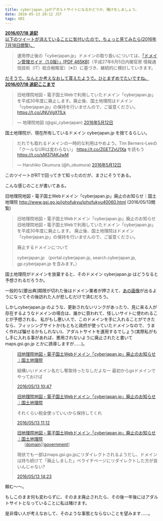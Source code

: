 ```yaml
---
title: cyberjapan.jpがアダルトサイトになるかどうか、賭けをしましょう。
date: 2016-05-13 20:12 JST
tags: URI
---
```


<ins datetime="2016-07-18T22:30:00+09:00">
  <b>2016/07/18 追記</b><br />
  以下のツイートが消えていることに気付いたので、ちょっと見てみたら(2016年7月18日閲覧)、
</ins>
<blockquote>
  運用停止後の「cyberjapan.jp」ドメインの取り扱いについては、<a href="https://www.cio.go.jp/assets/domainmngguide-v1-1506.pdf" rel="nofollow">「ドメイン管理ガイド（1.0版）」[PDF 465KB]</a>（平成27年6月5日内閣官房 情報通信技術（IT）総合戦略室）（※2）に基づき、継続的に検討していきます。
</blockquote>
<ins datetime="2016-07-18T22:30:00+09:00">
  だそうで、なんとか考えなおして貰えたようで。ひとまずめでたいですね。<br />
  <b>2016/07/18 追記ここまで</b>
</ins>

<blockquote class="twitter-tweet" data-lang="ja"><p lang="ja" dir="ltr">旧地理院地図・電子国土Webで利用していたドメイン「cyberjapan.jp」を平成30年度に廃止します。廃止後、国土地理院はドメイン「cyberjapan.jp」の保持を行いませんので、ご留意ください。 <a href="https://t.co/JNUVgX11Lk">https://t.co/JNUVgX11Lk</a></p>&mdash; 地理院地図 (@gsi_cyberjapan) <a href="https://twitter.com/gsi_cyberjapan/status/730623420564545537">2016年5月12日</a></blockquote>
<script async src="//platform.twitter.com/widgets.js" charset="utf-8"></script>

国土地理院が、現在所有しているドメイン cyberjapan.jp を捨てるらしい。

<blockquote class="twitter-tweet" data-lang="ja"><p lang="ja" dir="ltr">だれでも取れるドメインの一時的な利用はやめよう。Tim Berners-Leeの「クールなURIは変わらない」 <a href="https://t.co/ZGETZyU1Xa">https://t.co/ZGETZyU1Xa</a> を読もう <a href="https://t.co/sM37IAKJwM">https://t.co/sM37IAKJwM</a></p>&mdash; Haruhiko Okumura (@h_okumura) <a href="https://twitter.com/h_okumura/status/730906023385403393">2016年5月12日</a></blockquote>

このツイートがRTで回ってきて知ったのだが、まさにそうである。

こんな感じのことが書いてある。

<p>
旧地理院地図・電子国土Webドメイン「cyberjapan.jp」廃止のお知らせ｜国土地理院
<a href="http://www.gsi.go.jp/johofukyu/johofukyu40060.html">http://www.gsi.go.jp/johofukyu/johofukyu40060.html</a> (2016/05/13閲覧)

<blockquote>旧地理院地図・電子国土Webドメイン「cyberjapan.jp」廃止のお知らせ
旧地理院地図・電子国土Webで利用していたドメイン「cyberjapan.jp」を平成30年度に廃止します。
廃止後、国土地理院はドメイン「cyberjapan.jp」の保持を行いませんので、ご留意ください。

廃止するドメインについて

cyberjapan.jp
（portal.cyberjapan.jp, search.cyberjapan.jp, gp.cyberjapan.jp を含みます。）
</blockquote>
</p>

国土地理院がドメインを放棄すると、そのドメイン cyberjapan.jp はどうなると予想されるだろうか。

一般的な[要出典]期限が切れた後はドメイン業者が押さえて、[あの画像](https://www.google.co.jp/search?q=%E3%81%82%E3%81%AE%E7%94%BB%E5%83%8F+%E3%83%89%E3%83%A1%E3%82%A4%E3%83%B3+%E3%81%8A%E5%A7%89%E3%81%95%E3%82%93&source=lnms&tbm=isch)が出るようになってその後訪れた人が悲しむだけで済むだろう。

しかしcyberjapan.jp のような、更新されないリンクがあったり、見に来る人が存在するようなドメインの場合は、誰かに買われて、怪しいサイトに使われることが予想される。
私がもし悪い人で、このドメインを手に入れることができたなら、フィッシングサイトか(もともと政府が使っていたドメインなので、うまく作れば騙せるかもしれない)、アダルトサイトを運用するでしょう(実際私がもし手に入れる事があれば、悪用されないように廃止されたと書いて maps.gsi.go.jp とかに誘導しますが……)。

<blockquote class="hatena-bookmark-comment"><a class="comment-info" href="http://b.hatena.ne.jp/entry/287324733/comment/Fushihara" data-user-id="Fushihara" data-entry-url="http://b.hatena.ne.jp/entry/www.gsi.go.jp/johofukyu/johofukyu40060.html" data-original-href="http://www.gsi.go.jp/johofukyu/johofukyu40060.html" data-entry-favicon="http://cdn-ak.favicon.st-hatena.com/?url=http%3A%2F%2Fwww.gsi.go.jp%2F" data-user-icon="/users/Fu/Fushihara/profile.gif">旧地理院地図・電子国土Webドメイン「cyberjapan.jp」廃止のお知らせ｜国土地理院</a><br><p style="clear: left">結構いいドメイン名だし奪取待ったなしだよなー 最初からgoドメインでやっておけば</p><a class="datetime" href="http://b.hatena.ne.jp/Fushihara/20160513#bookmark-287324733"><span class="datetime-body">2016/05/13 10:47</span></a></blockquote><script src="https://b.st-hatena.com/js/comment-widget.js" charset="utf-8" async></script>
<blockquote class="hatena-bookmark-comment"><a class="comment-info" href="http://b.hatena.ne.jp/entry/287324733/comment/enkunkun" data-user-id="enkunkun" data-entry-url="http://b.hatena.ne.jp/entry/www.gsi.go.jp/johofukyu/johofukyu40060.html" data-original-href="http://www.gsi.go.jp/johofukyu/johofukyu40060.html" data-entry-favicon="http://cdn-ak.favicon.st-hatena.com/?url=http%3A%2F%2Fwww.gsi.go.jp%2F" data-user-icon="/users/en/enkunkun/profile.gif">旧地理院地図・電子国土Webドメイン「cyberjapan.jp」廃止のお知らせ｜国土地理院</a><br><p style="clear: left">それくらい税金使っていいから保持してくれ</p><a class="datetime" href="http://b.hatena.ne.jp/enkunkun/20160513#bookmark-287324733"><span class="datetime-body">2016/05/13 11:12</span></a></blockquote>
<blockquote class="hatena-bookmark-comment"><a class="comment-info" href="http://b.hatena.ne.jp/entry/287324733/comment/koyhoge" data-user-id="koyhoge" data-entry-url="http://b.hatena.ne.jp/entry/www.gsi.go.jp/johofukyu/johofukyu40060.html" data-original-href="http://www.gsi.go.jp/johofukyu/johofukyu40060.html" data-entry-favicon="http://cdn-ak.favicon.st-hatena.com/?url=http%3A%2F%2Fwww.gsi.go.jp%2F" data-user-icon="/users/ko/koyhoge/profile.gif">旧地理院地図・電子国土Webドメイン「cyberjapan.jp」廃止のお知らせ｜国土地理院</a><ul class="comment-tag" style="list-style: none; margin: 0px;"><li style="float: left">[<a href="http://b.hatena.ne.jp/search/tag?q=domain">domain</a>]</li><li style="float: left">[<a href="http://b.hatena.ne.jp/search/tag?q=government">government</a>]</li></ul><br><p style="clear: left">現状でも一部はmaps.gsi.go.jpにリダイレクトされるようだし、ドメインは持ち続けて「廃止しました」ペライチページにリダイレクトした方が良いんじゃない?</p><a class="datetime" href="http://b.hatena.ne.jp/koyhoge/20160513#bookmark-287324733"><span class="datetime-body">2016/05/13 14:23</span></a></blockquote>

頼む～～。

もしこのまま何も変わらずに、そのまま廃止されたら、その後一年後にはアダルトサイトとなっていることに私は賭けます。

是非偉い人が考えなおして、そのような事態とならないことを望みます……。

